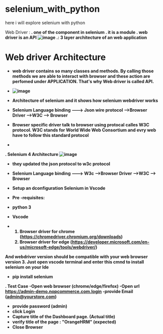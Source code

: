 # selenium_with_python
here i will explore selenium with python

Web Driver  :<b>
. one of the component in selenium 
. it is a module
. web driver is an API
![image](https://github.com/user-attachments/assets/9a917400-7df5-403a-b56d-cf78c3fd174a)
.: 3 layer architecture of an web application

# Web driver Architecture <b>
- web driver contains so many classes and methods. By calling those methods we are able to interact with browser and these action are perfomed under APPLICATION. That's why Web driver is called API.
- ![image](https://github.com/user-attachments/assets/f7971860-03e6-4e67-b664-98eb30cf01b2)
- Architecture of selenium and it shows how selenium webdriver works
- Selenium Language binding ---> Json wire protocol -->Browser Driver -->W3C --> Browser

- Browser specific driver talk to browser using protocal calles W3C protocol. W3C stands for  **World Wide Web Consortium** and evry web have to follow this standard  protocol
- 
. **Selenium 4 Architecture** <b>
   ![image](https://github.com/user-attachments/assets/6f559cec-cdb0-4d4d-8dbe-9051a7f0c014)
- they updated the json protocol to w3c protocol
-  Selenium Language binding ---> W3c -->Browser Driver -->W3C --> Browser

-  **Setup an dconfiguration Selenium in Vscode** <b>
-  Pre -requisites:
-  python 3
-  Vscode
-  1. Browser driver for chrome (https://chromedriver.chromium.org/downloads)
   2. Browser driver for edge (https://developer.microsoft.com/en-us/microsoft-edge/tools/webdriver/)

  And webdriver version should be compatible with your web browser version
  3. Just open vscode terminal and enter this cmnd to install selenium on your Ide
   - pip install selenium

. **Test Case**  <b>
-Open web browser (chrome/edge/firefox)
-Open url https://admin-demo.nopcommerce.com.login
-provide Email (admin@yourstore.com)
- provide password (admin)
- click Login
- Capture title of the Dashboard page. (Actual title)
- verify title of the page : "OrangeHRM" (expected)
- Close Browser
  




